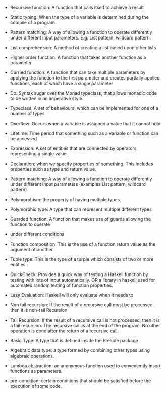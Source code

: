 
- Recursive function: A function that calls itself to achieve a result

- Static typing: When the type of a variable is determined during the compile of a program

- Pattern matching: A way of allowing a function to operate differently under different input parameters. E.g. List pattern, wildcard pattern.

- List comprehension: A method of creating a list based upon other lists

- Higher order function: A function that takes another function as a parameter

- Curried function: A function that can take multiple parameters by applying the function to the first parameter and creates partially applied functions, each of which have a single parameter

- Do: Syntax sugar over the Monad typeclass, that allows monadic code to be written in an imperative style.

- Typeclass: A set of behaviours, which can be implemented for one of a number of types

- Overflow: Occurs when a variable is assigned a value that it cannot hold

- Lifetime: Time period that something such as a variable or function can be accessed

- Expression: A set of entities that are connected by operators, representing a single value

- Declaration: when we specify properties of something. This includes properties such as type and return value.

- Pattern matching: A way of allowing a function to operate differently under different input parameters (examples List pattern, wildcard pattern)

- Polymorphism: the property of having multiple types

- Polymorphic type: A type that can represent multiple different types

- Guarded function: A function that makes use of guards allowing the function to operate

- under different conditions

- Function composition: This is the use of a function return value as the argument of another

- Tuple type: This is the type of a turple which consists of two or more entities.

- QuickCheck: Provides a quick way of testing a Haskell function by testing with lots of input automatically. OR a library in haskell used for automated random testing of function properties.

- Lazy Evaluation: Haskell will only evaluate when it needs to

- Non tail recursion: If the result of a recursive call must be processed, then it is non-tail Recursion

- Tail Recursion: If the result of a recursive call is not processed, then it is a tail recursion. The recursive call is at the end of the program. No other operation is done after the return of a recursive call.

- Basic Type: A type that is defined inside the Prelude package

- Algebraic data type: a type formed by combining other types using algebraic operations.

- Lambda abstraction: an anonymous function used to conveniently insert functions as parameters.

- pre-condition: certain conditions that should be satisfied before the execution of some code.

